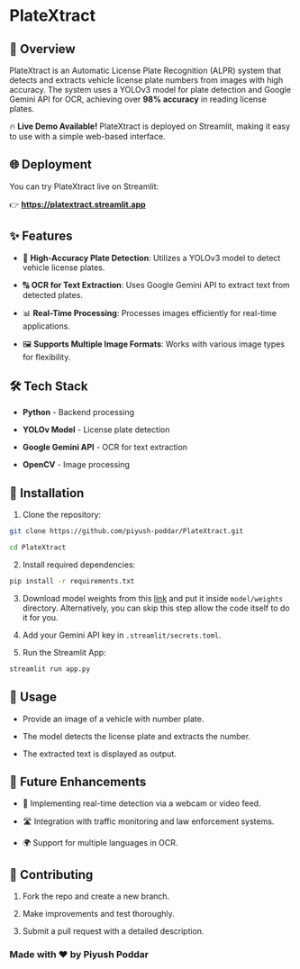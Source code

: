# PlateXtract

## 📌 Overview

PlateXtract is an Automatic License Plate Recognition (ALPR) system that detects and extracts vehicle license plate numbers from images with high accuracy. The system uses a YOLOv3 model for plate detection and Google Gemini API for OCR, achieving over **98% accuracy** in reading license plates.

🔥 **Live Demo Available!** PlateXtract is deployed on Streamlit, making it easy to use with a simple web-based interface.

## 🌐 Deployment

You can try PlateXtract live on Streamlit:

👉 **https://platextract.streamlit.app**

## ✨ Features

- 🚗 **High-Accuracy Plate Detection**: Utilizes a YOLOv3 model to detect vehicle license plates.
 
- 🔠 **OCR for Text Extraction**: Uses Google Gemini API to extract text from detected plates.

- 📊 **Real-Time Processing**: Processes images efficiently for real-time applications.

- 🖼️ **Supports Multiple Image Formats**: Works with various image types for flexibility.

## 🛠️ Tech Stack

- **Python** - Backend processing
 
- **YOLOv Model** - License plate detection
 
- **Google Gemini API** - OCR for text extraction
 
- **OpenCV** - Image processing

## 🚀 Installation

1. Clone the repository:
```Bash
git clone https://github.com/piyush-poddar/PlateXtract.git

cd PlateXtract
```

2. Install required dependencies:
```Bash
pip install -r requirements.txt
```

3. Download model weights from this [link](https://drive.google.com/uc?id=1Qlcv7vcyWn9UsKsjqHat4V_CuVh5Lggs) and put it inside `model/weights` directory. Alternatively, you can skip this step allow the code itself to do it for you.

4. Add your Gemini API key in `.streamlit/secrets.toml`.

5. Run the Streamlit App:
```Bash
streamlit run app.py
```

## 📌 Usage

- Provide an image of a vehicle with number plate.

- The model detects the license plate and extracts the number.

- The extracted text is displayed as output.

## 🔮 Future Enhancements

- 🚀 Implementing real-time detection via a webcam or video feed.

- 🛣️ Integration with traffic monitoring and law enforcement systems.

- 🌍 Support for multiple languages in OCR.

## 🤝 Contributing

1. Fork the repo and create a new branch.

2. Make improvements and test thoroughly.

3. Submit a pull request with a detailed description.

### Made with ❤️ by Piyush Poddar
